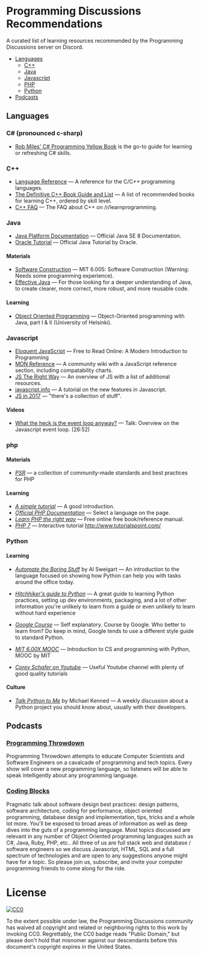 # Programming Discussions Recommendations
A curated list of learning resources recommended by the Programming Discussions server on Discord.

- [Languages](#languages)
  - [C++](#c)
  - [Java](#java)
  - [Javascript](#javascript)
  - [PHP](#php)
  - [Python](#python)
- [Podcasts](#podcasts)

## Languages
### C# (pronounced c-sharp)
* [Rob Miles' C# Programming Yellow Book](http://www.robmiles.com/c-yellow-book/) is the go-to guide for learning or refreshing C# skills. 

### C++
* [Language Reference](http://en.cppreference.com/w/) &mdash; A reference for the C/C++ programming languages.
* [The Definitive C++ Book Guide and List](http://stackoverflow.com/a/388282) &mdash; A list of recommended books for learning C++, ordered by skill level.
* [C++ FAQ](https://reddit.com/r/learnprogramming/wiki/faq_cpp) &mdash; The FAQ about C++ on /r/learnprogramming.

### Java
* [Java Platform Documentation](https://docs.oracle.com/javase/8/docs/api/) &mdash; Official Java SE 8 Documentation.
* [Oracle Tutorial](https://docs.oracle.com/javase/tutorial/) &mdash; Official Java Tutorial by Oracle.
#### Materials
* [Software Construction](https://ocw.mit.edu/ans7870/6/6.005/s16/) &mdash; MIT 6.005: Software Construction (Warning: Needs some programming experience).
* [Effective Java](https://www.amazon.com/Effective-Java-2nd-Joshua-Bloch/dp/0321356683) &mdash; For those looking for a deeper understanding of Java, to create clearer, more correct, more robust, and more reusable code.
#### Learning
* [Object Oriented Programming](http://mooc.fi/courses/2013/programming-part-1/) &mdash; Object-Oriented programming with Java, part I & II (University of Helsinki).

### Javascript
* [Eloquent JavaScript](http://eloquentjavascript.net/) &mdash; Free to Read Online: A Modern Introduction to Programming
* [MDN Reference](https://developer.mozilla.org/en-US/docs/Web/JavaScript) &mdash; A community wiki with a JavaScript reference section, including compatability charts.
* [JS The Right Way](http://jstherightway.org/) &mdash; An overview of JS with a list of additional resources.
* [javascript.info](javascript.info) &mdash; A tutorial on the new features in Javascript.
* [JS in 2017](https://medium.freecodecamp.org/what-to-learn-in-2017-if-youre-a-frontend-developer-b6cfef46effd) &mdash; "there's a collection of stuff".
#### Videos
* [What the heck is the event loop anyway?](https://youtu.be/8aGhZQkoFbQ) &mdash; Talk: Overview on the Javascript event loop. (26:52)

### php
#### Materials
* [*PSR*](http://www.php-fig.org/psr/) &mdash; a collection of community-made standards and best practices for PHP
#### Learning
* [*A simple tutorial*](https://secure.php.net/manual/en/tutorial.php) &mdash; A good introduction.
* [*Official PHP Documentation*](http://php.net/docs.php) &mdash; Select a language on the page.
* [*Learn PHP the right way*](http://www.phptherightway.com/) &mdash; Free online free book/reference manual.
* [*PHP 7*](http://www.tutorialspoint.com/php7/) &mdash; Interactive tutorial http://www.tutorialspoint.com/

### Python
#### Learning
* [*Automate the Boring Stuff*](http://automatetheboringstuff.com) by Al
  Sweigart &mdash; An introduction to the language focused on showing how Python
  can help you with tasks around the office today.

* [*Hitchhiker's guide to Python*](docs.python-guide.org/en/latest/) &mdash; A great guide to learning Python practices, setting up dev environments, packaging, and a lot of other information you're unlikely to learn from a guide or even unlikely to learn without hard experience

* [*Google Course*](https://developers.google.com/edu/python/) &mdash; Self explanatory. Course by Google. Who better to learn from? Do keep in mind, Google tends to use a different style guide to standard Python.

* [*MIT 6.00X MOOC*](https://www.edx.org/course/introduction-computer-science-mitx-6-00-1x-11) &mdash; Introduction to CS and programming with Python, MOOC by MIT

* [*Corey Schafer on Youtube*](https://www.youtube.com/user/schafer5) &mdash; Useful Youtube channel with plenty of good quality tutorials

#### Culture
* [*Talk Python to Me*](https://talkpython.fm) by Michael Kenned &mdash;
  A weekly discussion about a Python project you should know about, usually with
  their developers.

## Podcasts

### [Programming Throwdown](http://www.programmingthrowdown.com/)
Programming Throwdown attempts to educate Computer Scientists and Software Engineers on a cavalcade of programming and tech topics. Every show will cover a new programming language, so listeners will be able to speak intelligently about any programming language.

### [Coding Blocks](https://www.codingblocks.net/)
Pragmatic talk about software design best practices: design patterns, software architecture, coding for performance, object oriented programming, database design and implementation, tips, tricks and a whole lot more. You'll be exposed to broad areas of information as well as deep dives into the guts of a programming language. Most topics discussed are relevant in any number of Object Oriented programming languages such as C#, Java, Ruby, PHP, etc.. All three of us are full stack web and database / software engineers so we discuss Javascript, HTML, SQL and a full spectrum of technologies and are open to any suggestions anyone might have for a topic. So please join us, subscribe, and invite your computer programming friends to come along for the ride.

# License
[![CC0](http://mirrors.creativecommons.org/presskit/buttons/88x31/svg/cc-zero.svg)](https://creativecommons.org/publicdomain/zero/1.0/)

To the extent possible under law, the Programming Discussions community has
waived all copyright and related or neighboring rights to this work by invoking
CC0. Regrettably, the CC0 badge reads "Public Domain," but please don't hold
that misnomer against our descendants before this document's copyright expires
in the United States.

